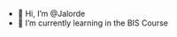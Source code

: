 - 👋 Hi, I’m @Jalorde
- 🌱 I’m currently learning in the BIS Course


<!---
Jalorde/Jalorde is a ✨ special ✨ repository because its `README.md` (this file) appears on your GitHub profile.
You can click the Preview link to take a look at your changes.
--->
